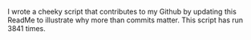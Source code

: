 I wrote a cheeky script that contributes to my Github by updating this ReadMe to illustrate why more than commits matter. This script has run 3841 times.